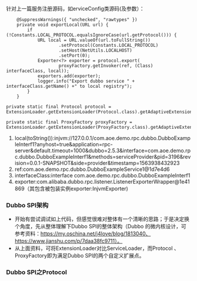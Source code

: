 针对上一篇服务注册源码，如erviceConfig类源码(及参数）：
```language
    @SuppressWarnings({ "unchecked", "rawtypes" })
    private void exportLocal(URL url) {
        if (!Constants.LOCAL_PROTOCOL.equalsIgnoreCase(url.getProtocol())) {
            URL local = URL.valueOf(url.toFullString())
                    .setProtocol(Constants.LOCAL_PROTOCOL)
                    .setHost(NetUtils.LOCALHOST)
                    .setPort(0);
            Exporter<?> exporter = protocol.export(
                    proxyFactory.getInvoker(ref, (Class) interfaceClass, local));
            exporters.add(exporter);
            logger.info("Export dubbo service " + interfaceClass.getName() +" to local registry");
        }
    }

private static final Protocol protocol = ExtensionLoader.getExtensionLoader(Protocol.class).getAdaptiveExtension();
    
private static final ProxyFactory proxyFactory = ExtensionLoader.getExtensionLoader(ProxyFactory.class).getAdaptiveExtension();
```
1. local(toString()):injvm://127.0.0.1/com.aoe.demo.rpc.dubbo.DubboExampleInterf1?anyhost=true&application=rpc-server&default.timeout=1000&dubbo=2.5.3&interface=com.aoe.demo.rpc.dubbo.DubboExampleInterf1&methods=serviceProvider&pid=3196&revision=0.0.1-SNAPSHOT&side=provider&timestamp=1563938432923
2. ref:com.aoe.demo.rpc.dubbo.DubboExampleService1@1d7e4d6
3. interfaceClass:interface com.aoe.demo.rpc.dubbo.DubboExampleInterf1
4. exporter:com.alibaba.dubbo.rpc.listener.ListenerExporterWrapper@1e41869（其包含被包装实例exporter:InjvmExporter)

### Dubbo SPI架构
- 开始有尝试调试如上代码，但感觉很难对整体有一个清晰的思路；于是决定换个角度，先从整体理解下Dubbo SPI的整体架构（Dubbo 的微内核设计，可参考资料：https://my.oschina.net/j4love/blog/1813040、https://www.jianshu.com/p/7daa38fc9711）。
- 从上面资料，可将ExtensionLoader对比ServiceLoader，而Protocol 、ProxyFactory即为满足Dubbo SPI的两个自定义扩展点。

### Dubbo SPI之Protocol


